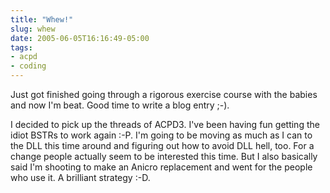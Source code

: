 ```yaml
---
title: "Whew!"
slug: whew
date: 2005-06-05T16:16:49-05:00
tags:
- acpd
- coding
---
```

Just got finished going through a rigorous exercise course with the babies and now I'm beat. Good time to write a blog entry ;-).

I decided to pick up the threads of ACPD3. I've been having fun getting the idiot BSTRs to work again :-P. I'm going to be moving as much as I can to the DLL this time around and figuring out how to avoid DLL hell, too. For a change people actually seem to be interested this time. But I also basically said I'm shooting to make an Anicro replacement and went for the people who use it. A brilliant strategy :-D.
